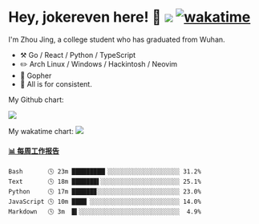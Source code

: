 # Hey, jokereven here! 👋 ![](https://visitor-badge.laobi.icu/badge?page_id=jokereven.readme) [![wakatime](https://wakatime.com/badge/user/eada5769-12fd-41f7-af3d-65254494dce1.svg)](https://wakatime.com/@eada5769-12fd-41f7-af3d-65254494dce1)

I'm Zhou Jing, a college student who has graduated from Wuhan.
-   :hammer_and_pick: Go / React / Python / TypeScript
-   :pencil2: Arch Linux / Windows / Hackintosh / Neovim
-   :seedling: Gopher
-   :thought_balloon: All is for consistent.

My Github chart:

![](https://ghchart.rshah.org/JonnieWayy)

My wakatime chart:
![](https://wakatime.com/share/@jokereven/1679dc82-4bf9-4b63-9203-390d608503de.png)

<!-- waka-box start -->
#### <a href="https://gist.github.com/9f8118785e2d128d746db5f61b0e0a2a" target="_blank">📊 每周工作报告</a>
```text
Bash       🕓 23m █████████▎░░░░░░░░░░░░░░░░░░░░ 31.2%
Text       🕓 18m ███████▌░░░░░░░░░░░░░░░░░░░░░░ 25.1%
Python     🕓 17m ██████▉░░░░░░░░░░░░░░░░░░░░░░░ 23.0%
JavaScript 🕓 10m ████▏░░░░░░░░░░░░░░░░░░░░░░░░░ 14.0%
Markdown   🕓 3m  █▍░░░░░░░░░░░░░░░░░░░░░░░░░░░░  4.9%
```
<!-- Powered by https://github.com/journey-ad/waka-box-go . -->
<!-- waka-box end -->
